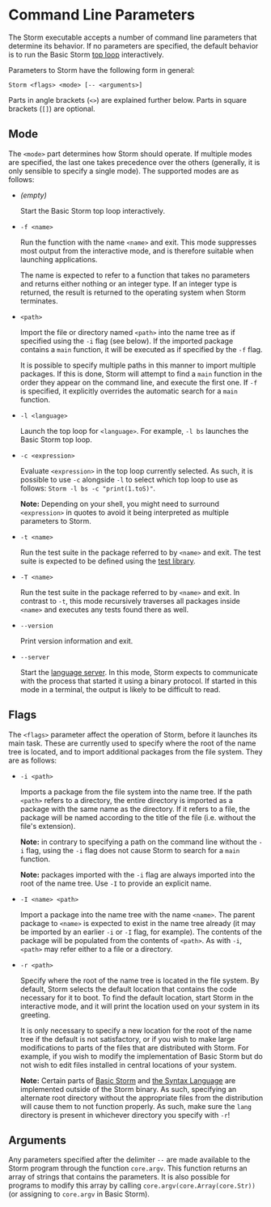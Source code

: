 Command Line Parameters
=======================

The Storm executable accepts a number of command line parameters that determine its behavior. If no
parameters are specified, the default behavior is to run the Basic Storm [top loop](md:Top_Loop)
interactively.

Parameters to Storm have the following form in general:

```
Storm <flags> <mode> [-- <arguments>]
```

Parts in angle brackets (`<>`) are explained further below. Parts in square brackets (`[]`) are
optional.

## Mode

The `<mode>` part determines how Storm should operate. If multiple modes are specified, the last one
takes precedence over the others (generally, it is only sensible to specify a single mode). The
supported modes are as follows:

- *(empty)*

  Start the Basic Storm top loop interactively.

- `-f <name>`

  Run the function with the name `<name>` and exit. This mode suppresses most output from the
  interactive mode, and is therefore suitable when launching applications.

  The name is expected to refer to a function that takes no parameters and returns either nothing or
  an integer type. If an integer type is returned, the result is returned to the operating system
  when Storm terminates.

- `<path>`

  Import the file or directory named `<path>` into the name tree as if specified using the `-i` flag
  (see below). If the imported package contains a `main` function, it will be executed as if
  specified by the `-f` flag.

  It is possible to specify multiple paths in this manner to import multiple packages. If this is
  done, Storm will attempt to find a `main` function in the order they appear on the command line,
  and execute the first one. If `-f` is specified, it explicitly overrides the automatic search for
  a `main` function.

- `-l <language>`

  Launch the top loop for `<language>`. For example, `-l bs` launches the Basic Storm top loop.

- `-c <expression>`

  Evaluate `<expression>` in the top loop currently selected. As such, it is possible to use `-c`
  alongside `-l` to select which top loop to use as follows: `Storm -l bs -c "print(1.toS)"`.

  **Note:** Depending on your shell, you might need to surround `<expression>` in quotes to avoid it
  being interpreted as multiple parameters to Storm.

- `-t <name>`

  Run the test suite in the package referred to by `<name>` and exit. The test suite is expected to
  be defined using the [test library](md:/Library_Reference/Unit_Tests).

- `-T <name>`

  Run the test suite in the package referred to by `<name>` and exit. In contrast to `-t`, this mode
  recursively traverses all packages inside `<name>` and executes any tests found there as well.

- `--version`

  Print version information and exit.

- `--server`

  Start the [language server](md:Language_Server). In this mode, Storm expects to communicate with
  the process that started it using a binary protocol. If started in this mode in a terminal, the
  output is likely to be difficult to read.


## Flags

The `<flags>` parameter affect the operation of Storm, before it launches its main task. These are
currently used to specify where the root of the name tree is located, and to import additional
packages from the file system. They are as follows:

- `-i <path>`

  Imports a package from the file system into the name tree. If the path `<path>` refers to a
  directory, the entire directory is imported as a package with the same name as the directory. If
  it refers to a file, the package will be named according to the title of the file (i.e. without
  the file's extension).

  **Note:** in contrary to specifying a path on the command line without the `-i` flag, using the
  `-i` flag does not cause Storm to search for a `main` function.

  **Note:** packages imported with the `-i` flag are always imported into the root of the name tree.
  Use `-I` to provide an explicit name.

- `-I <name> <path>`

  Import a package into the name tree with the name `<name>`. The parent package to `<name>` is
  expected to exist in the name tree already (it may be imported by an earlier `-i` or `-I` flag,
  for example). The contents of the package will be populated from the contents of `<path>`. As with
  `-i`, `<path>` may refer either to a file or a directory.

- `-r <path>`

  Specify where the root of the name tree is located in the file system. By default, Storm selects
  the default location that contains the code necessary for it to boot. To find the default
  location, start Storm in the interactive mode, and it will print the location used on your system
  in its greeting.

  It is only necessary to specify a new location for the root of the name tree if the default is not
  satisfactory, or if you wish to make large modifications to parts of the files that are
  distributed with Storm. For example, if you wish to modify the implementation of Basic Storm but
  do not wish to edit files installed in central locations of your system.

  **Note:** Certain parts of [Basic Storm](md:/Language_Reference/Basic_Storm) and
  [the Syntax Language](md:/Language_Reference/The_Syntax_Language) are implemented outside of the Storm binary.
  As such, specifying an alternate root directory without the appropriate files from the
  distribution will cause them to not function properly. As such, make sure the `lang` directory is
  present in whichever directory you specify with `-r`!


## Arguments

Any parameters specified after the delimiter `--` are made available to the Storm program through
the function `core.argv`. This function returns an array of strings that contains the parameters. It
is also possible for programs to modify this array by calling `core.argv(core.Array(core.Str))` (or
assigning to `core.argv` in Basic Storm).
